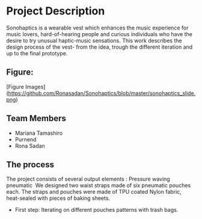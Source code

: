 # Project Description 
Sonohaptics is a wearable vest which enhances the music experience for music lovers, hard-of-hearing people and curious individuals who have the desire to try unusual haptic-music sensations.
This work describes the design process of the vest- from the idea, trough the different iteration and up to the final prototype.

## Figure:
[Figure Images] (https://github.com/Ronasadan/Sonohaptics/blob/master/sonohaptics_slide.png)


## Team Members
 * Mariana Tamashiro
 * Purnend
 * Rona Sadan

## The process 
The project consists of several output elements : 
Pressure waving pneumatic  We designed two waist straps made of six pneumatic pouches each. The straps and pouches were made of TPU coated Nylon fabric, heat-sealed with pieces of baking sheets.

* First step: Iterating on different pouches patterns with trash bags. 



